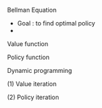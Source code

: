 Bellman Equation
- Goal : to find optimal policy 
- 

Value function


Policy function

Dynamic programming

(1) Value iteration

(2) Policy iteration
